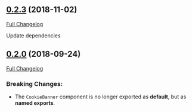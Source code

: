 ## [0.2.3](https://github.com/Palmabit-IT/react-cookie-law/tree/0.2.3) (2018-11-02)
[Full Changelog](https://github.com/Palmabit-IT/react-cookie-law/compare/0.2.0...0.2.3)

Update dependencies

## [0.2.0](https://github.com/Palmabit-IT/react-cookie-law/tree/0.2.0) (2018-09-24)
[Full Changelog](https://github.com/Palmabit-IT/react-cookie-law/compare/0.1.3...0.2.0)

### Breaking Changes:

- The `CookieBanner` component is no longer exported as **default**, but as **named exports**.
